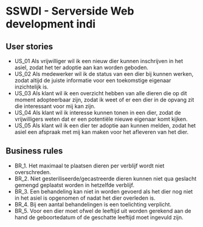 # SSWDI - Serverside Web development indi

## User stories
- US_01 Als vrijwilliger wil ik een nieuw dier kunnen inschrijven in het asiel, zodat het ter adoptie aan
kan worden geboden.
- US_02 Als medewerker wil ik de status van een dier bij kunnen werken, zodat altijd de juiste
informatie voor een toekomstige eigenaar inzichtelijk is.
- US_03 Als klant wil ik een overzicht hebben van alle dieren die op dit moment adopteerbaar zijn,
zodat ik weet of er een dier in de opvang zit die interessant voor mij kan zijn.
 - US_04 Als klant wil ik interesse kunnen tonen in een dier, zodat de vrijwilligers weten dat er een
potentiële nieuwe eigenaar komt kijken.
- US_05 Als klant wil ik een dier ter adoptie aan kunnen melden, zodat het asiel een afspraak met mij
kan maken voor het afleveren van het dier.

## Business rules

- BR_1. Het maximaal te plaatsen dieren per verblijf wordt niet overschreden.
- BR_2. Niet gesteriliseerde/gecastreerde dieren kunnen niet qua geslacht gemengd
geplaatst worden in hetzelfde verblijf.
- BR_3. Een behandeling kan niet in worden gevoerd als het dier nog niet in het asiel is
opgenomen of nadat het dier overleden is.
- BR_4. Bij een aantal behandelingen is een toelichting verplicht.
- BR_5. Voor een dier moet ofwel de leeftijd uit worden gerekend aan de hand de
geboortedatum of de geschatte leeftijd moet ingevuld zijn.
